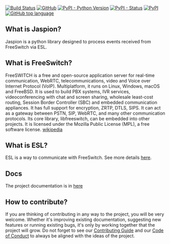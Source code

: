 [![Build Status](https://travis-ci.com/Otoru/jaspion.svg?branch=master)](https://travis-ci.com/Otoru/jaspion)
[![GitHub](https://img.shields.io/github/license/otoru/jaspion.svg)](https://github.com/Otoru/jaspion/blob/master/LICENSE)
[![PyPI - Python Version](https://img.shields.io/pypi/pyversions/jaspion.svg)](https://docs.python.org/3/whatsnew/3.7.html)
[![PyPI - Status](https://img.shields.io/pypi/status/jaspion.svg)](https://pypi.org/project/Jaspion/)
[![PyPI](https://img.shields.io/pypi/v/jaspion.svg)](https://pypi.org/project/Jaspion/)
[![GitHub top language](https://img.shields.io/github/languages/top/otoru/jaspion.svg)](https://www.python.org/)

## What is Jaspion?

Jaspion is a python library designed to process events received from FreeSwitch via ESL.

## What is FreeSwitch?

FreeSWITCH is a free and open-source application server for real-time communication, WebRTC, telecommunications, video and Voice over Internet Protocol (VoIP). Multiplatform, it runs on Linux, Windows, macOS and FreeBSD. It is used to build PBX systems, IVR services, videoconferencing with chat and screen sharing, wholesale least-cost routing, Session Border Controller (SBC) and embedded communication appliances. It has full support for encryption, ZRTP, DTLS, SIPS. It can act as a gateway between PSTN, SIP, WebRTC, and many other communication protocols. Its core library, libfreeswitch, can be embedded into other projects. It is licensed under the Mozilla Public License (MPL), a free software license. [wikipedia](https://en.wikipedia.org/wiki/FreeSWITCH)

## What is ESL?

ESL is a way to communicate with FreeSwitch. See more details [here](https://freeswitch.org/confluence/display/FREESWITCH/Event+Socket+Library).

## Docs

The project documentation is in [here](https://github.com/Otoru/jaspion/wiki)

## How to contribute?

If you are thinking of contributing in any way to the project, you will be very welcome.
Whether it's improving existing documentation, suggesting new features or running existing bugs, it's only by working together that the project will grow.
Do not forget to see our [Contributing Guide][2] and our [Code of Conduct][3] to always be aligned with the ideas of the project.

[2]: https://github.com/Otoru/jaspion/blob/master/CONTRIBUTING.md
[3]: https://github.com/Otoru/jaspion/blob/master/CODE_OF_CONDUCT.md
